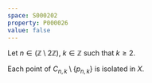 ```yaml
---
space: S000202
property: P000026
value: false
---
```


Let $n \in (\mathbb{Z} \setminus 2\mathbb{Z})$, $k \in \mathbb{Z}$ such that $k \geq 2$.

Each point of $C_{n,k} \setminus \{p_{n,k}\}$ is isolated in $X$.
